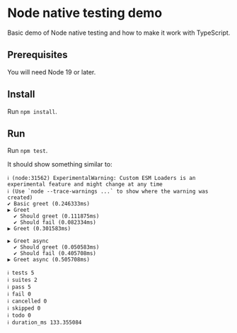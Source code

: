 # Node native testing demo

Basic demo of Node native testing and how to make it work with TypeScript.

## Prerequisites

You will need Node 19 or later.

## Install

Run `npm install`.

## Run

Run `npm test`.

It should show something similar to:

```text
ℹ (node:31562) ExperimentalWarning: Custom ESM Loaders is an experimental feature and might change at any time
ℹ (Use `node --trace-warnings ...` to show where the warning was created)
✔ Basic greet (0.246333ms)
▶ Greet
  ✔ Should greet (0.111875ms)
  ✔ Should fail (0.082334ms)
▶ Greet (0.301583ms)

▶ Greet async
  ✔ Should greet (0.050583ms)
  ✔ Should fail (0.405708ms)
▶ Greet async (0.505708ms)

ℹ tests 5
ℹ suites 2
ℹ pass 5
ℹ fail 0
ℹ cancelled 0
ℹ skipped 0
ℹ todo 0
ℹ duration_ms 133.355084
```
